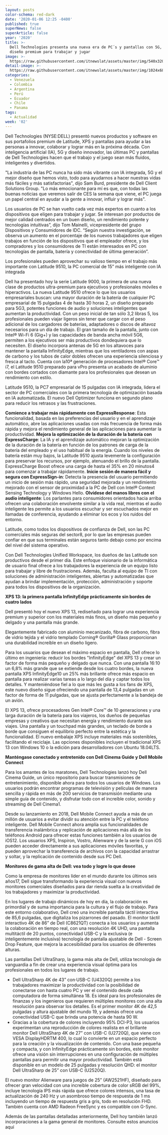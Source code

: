 ```yaml
---
layout: posts
color-schema: red-dark
date: '2020-01-06 12:25 -0400'
published: true
superNews: false
superArticle: false
year: '2020'
title: >-
  Dell Technologies presenta una nueva era de PC´s y pantallas con 5G, AI y
  diseño premium para trabajar y jugar
image: >-
  https://raw.githubusercontent.com/itnewslat/assets/master/img/540x320/DELLp.jpg
detail-image: >-
  https://raw.githubusercontent.com/itnewslat/assets/master/img/1024x680/DELLg.jpg
categories:
  - Venezuela
  - Colombia
  - Argentina
  - Perú
  - Ecuador
  - Chile
  - Panama
tags:
  - Actualidad
week: '02'
---
```

Dell Technologies (NYSE:DELL) presentó nuevos productos y software en sus portafolios premium de Latitude, XPS y pantallas para ayudar a las personas a innovar, colaborar y lograr más en la próxima década. Con inteligencia artificial (IA), 5G y diseño innovador, las últimas PC y pantallas de Dell Technologies hacen que el trabajo y el juego sean más fluidos, inteligentes y divertidos.

"La industria de las PC nunca ha sido más vibrante con IA integrada, 5G y el mejor diseño que hemos visto, todo para ayudarnos a hacer nuestras vidas más fáciles y más satisfactorias", dijo Sam Burd, presidente de Dell Client Solutions Group. "Lo más emocionante para mí es que, con todas las buenas noticias que veremos salir de CES la semana que viene, el PC juega un papel central en ayudar a la gente a innovar, influir y lograr más".

Los usuarios de PC se han vuelto cada vez más expertos en cuanto a los dispositivos que eligen para trabajar y jugar. Se interesan por productos de mejor calidad centrados en un buen diseño, un rendimiento potente y tecnologías intuitivas”, dijo Tom Mainelli, vicepresidente del grupo Dispositivos y Consumidores de IDC. “Según nuestra investigación, se observa un aumento en el porcentaje de los nuevos trabajadores que eligen trabajos en función de los dispositivos que el empleador ofrece, y los compradores y los consumidores de TI están interesados en PC con tecnologías de pantalla, batería y conectividad de última generación”.

Los profesionales pueden aprovechar su valioso tiempo en el trabajo más importante con Latitude 9510, la PC comercial de 15” más inteligente con IA integrada

Dell ha presentado hoy la serie Latitude 9000, la primera de una nueva clase de productos ultra-premium para ejecutivos y profesionales móviles e hiperactivos. La nueva Latitude 9510 ofrece lo que los usuarios empresariales buscan: una mayor duración de la batería de cualquier PC empresarial de 15 pulgadas 4 de hasta 30 horas 2, un diseño preparado para 5G3, potentes funciones de audio y soluciones inteligentes que aumentan la productividad. Con un peso inicial de tan sólo 3,2 libras 5, los profesionales pueden viajar ligeros sin tener que cargar con el peso adicional de los cargadores de baterías, adaptadores o discos de altavoz necesarios para un día de trabajo. El gran tamaño de la pantalla, junto con Intel® Wi-Fi 6 (Gig+) y las capacidades de banda ancha móvil 5G6, permiten a los ejecutivos ser más productivos dondequiera que lo necesiten. El diseño incorpora antenas de 5G en los altavoces para mantener la pantalla InfinityEdge, mientras que los ventiladores con aspas de carbono y los tubos de calor dobles ofrecen una experiencia silenciosa y fresca al tacto. Cuenta con la10ª generación de procesadores Intel® Core™ i7, el Latitude 9510 preparado para vPro presenta un acabado de aluminio con bordes cortados con diamante para los profesionales que desean un rendimiento con estilo.

Latitude 9510, la PC7 empresarial de 15 pulgadas con IA integrada, lidera el sector de PC comerciales con la primera tecnología de optimización basada en IA automatizada. El nuevo Dell Optimizer funciona en segundo plano para reducir los retrasos y las frustraciones. 

**Comience a trabajar más rápidamente con ExpressResponse**: Esta funcionalidad, basada en las preferencias del usuario y en el aprendizaje automático, abre las aplicaciones usadas con más frecuencia de forma más rápida y mejora el rendimiento general de las aplicaciones para aumentar la productividad.
**Mejora la optimización de la duración de la batería con ExpressCharge**: La IA y el aprendizaje automático mejoran la optimización de la duración de la batería en función de los patrones de carga de la batería del empleado y el uso habitual de la energía. Cuando los niveles de batería están muy bajos, la Latitude 9510 ajusta levemente la configuración para preservar los recursos, por ejemplo, atenuando el brillo de la pantalla. ExpressCharge Boost ofrece una carga de hasta el 35% en 20 minutos4 para comenzar a trabajar rápidamente. 
**Inicie sesión de manera fácil y segura con ExpressSign-in**: Detecta la presencia del usuario permitiendo un inicio de sesión más rápido, una seguridad mejorada y un rendimiento mejorado con el sensor de proximidad a la PC de Dell con Intel® Context Sensing Technology y Windows Hello.
**Olvídese del manos libres con el audio inteligente**: Los parlantes para consumidores orientados hacia arriba ofrecen una colaboración envolvente similar a la vida real, mientras el audio inteligente les permite a los usuarios escuchar y ser escuchados mejor en llamadas de conferencia, ayudando a eliminar los ecos y los ruidos del entorno. 

Latitude, como todos los dispositivos de confianza de Dell, son las PC comerciales más seguras del sector8, por lo que las empresas pueden confiar en que sus terminales están seguros tanto debajo como por encima del nivel del sistema operativo.

Con Dell Technologies Unified Workspace, los dueños de las Latitude son productivos desde el primer día. Este enfoque visionario de la informática de usuario final ofrece a los trabajadores la experiencia de un equipo listo para trabajar y libre de frustraciones. Además, faculta al equipo de TI con soluciones de administración inteligentes, abiertas y automatizadas que ayudan a brindar implementación, protección, administración y soporte para todos los dispositivos de la organización.

**XPS 13: la primera pantalla InfinityEdge prácticamente sin bordes de cuatro lados**

Dell presentó hoy el nuevo XPS 13, rediseñado para lograr una experiencia premium y superior con los materiales más finos, un diseño más pequeño y delgado y una pantalla más grande.

Elegantemente fabricado con aluminio mecanizado, fibra de carbono, fibra de vidrio tejida y el vidrio templado Corning® Gorilla® Glass proporcionan una durabilidad increíble en un diseño ligero. 

Para los usuarios que desean el máximo espacio en pantalla, Dell ofrece lo último en ingeniería: reducir los bordes "InfinityEdge" del XPS 13 y crear un factor de forma más pequeño y delgado que nunca. Con una pantalla 16:10 un 6,8% más grande que se extiende desde los cuatro bordes, la nueva pantalla XPS InfinityEdge10 un 25% más brillante ofrece más espacio en pantalla para realizar varias tareas a lo largo del día y captar todos los detalles. Y manteniéndose fiel a lo que más les gusta a los fans de XPS, este nuevo diseño sigue ofreciendo una pantalla de 13,4 pulgadas en un factor de forma de 11 pulgadas, que se ajusta perfectamente a la bandeja de un avión. 

El XPS 13, ofrece procesadores Gen Intel® Core™ de 10 generaciones y una larga duración de la batería para los viajeros, los dueños de pequeñas empresas y creativos que necesitan energía y rendimiento durante sus viajes. Una pantalla y un touchpad más grandes, un teclado de borde a borde que consiguen el equilibrio perfecto entre la estética y la funcionalidad. El nuevo embalaje XPS incluye materiales más sostenibles, facilitando el reciclaje. Las opciones disponibles incluyen el tradicional XPS 13 con Windows 10 o la edición para desarrolladores con Ubuntu 18.04LTS. 

**Manténgase conectado y entretenido con Dell Cinema Guide y Dell Mobile Connect**

Para los amantes de los maratones, Dell Technologies lanzó hoy  Dell Cinema Guide, un único repositorio para buscar transmisiones de entretenimiento, disponible ahora para todos los usuarios de Windows. Los usuarios podrán encontrar programas de televisión y películas de manera sencilla y rápida en más de 200 servicios de transmisión mediante una simple guía de contenido, y disfrutar todo con el increíble color, sonido y streaming de Dell Cinema1.

Desde su lanzamiento en 2018, Dell Mobile Connect ayuda a más de un millón de usuarios a evitar dividir su atención entre la PC y el teléfono inteligente. Dell Mobile Connect ahora amplía sus funcionalidades de transferencia inalámbrica y replicación de aplicaciones más allá de los teléfonos Android para ofrecer estas funciones también a los usuarios de iOS12. Los usuarios XPS, Inspiron, Vostro, Alienware y de la serie G con iOS pueden acceder directamente a sus aplicaciones móviles favoritas, y pueden aprovechar la transferencia de archivos con la capacidad arrastrar y soltar, y la replicación de contenido desde sus PC Dell.

**Monitores de gama alta de Dell: vea todo y logre lo que desee**

Como la empresa de monitores líder en el mundo durante los últimos seis años17, Dell sigue transformando la experiencia visual con nuevos monitores comerciales diseñados para dar rienda suelta a la creatividad de los trabajadores y maximizar la productividad. 

En los lugares de trabajo dinámicos de hoy en día, la colaboración es primordial y de suma importancia para la cultura y el flujo de trabajo. Para este entorno colaborativo, Dell creó una increíble pantalla táctil interactiva de 85,6 pulgadas, que digitaliza los pizarrones del pasado. El monitor táctil interactivo 4K de 86” de Dell (C8621QT) conecta a los usuarios y aumenta la colaboración en tiempo real, con una resolución 4K UHD, una pantalla multitáctil de 20 puntos, conectividad USB-C y la exclusiva (e inteligentemente inclusiva) tecnología de pantalla ajustable de Dell - Screen Drop Feature, que mejora la accesibilidad para los usuarios de diferentes alturas. 

Las pantallas Dell UltraSharp, la gama más alta de Dell, utiliza tecnología de vanguardia a fin de crear una experiencia visual óptima para los profesionales en todos los lugares de trabajo.

- Dell UltraSharp 4K de 43” con·USB-C (U4320Q) permite a los trabajadores maximizar la productividad con la posibilidad de conectarse con hasta cuatro PC y ver el contenido desde cada computadora de forma simultánea 18. Es ideal para los profesionales de finanzas y los ingenieros que requieren múltiples monitores con una alta resolución para observar los detalles. Es el primer monitor 4K de 42,5 pulgadas y altura ajustable del mundo 19, y además ofrece una conectividad USB-C que brinda una potencia de hasta 90 W. 
- Gracias a la cobertura de colores incluyendo 95% DCI-P3, los usuarios experimentan una reproducción de colores realista en el brillante monitor Dell UltraSharp 4K de 27” con USB-C (U2720Q), que viene con VESA DisplayHDRTM 400, lo cual lo convierte en un espacio perfecto para la creación y la visualización de contenido. Con una base pequeña y compacta, y con InfinityEdge prácticamente sin bordes, este monitor ofrece una visión sin interrupciones en una configuración de múltiples pantallas para permitir una mayor productividad. También está disponible en un modelo de 25 pulgadas y resolución QHD: el monitor Dell UltraSharp de 25” con USB-C (U2520Q).

El nuevo monitor Alienware para juegos de 25” (AW2521HF), diseñado para ofrecer gran velocidad con una increíble cobertura de color sRGB del 99%, incluye tecnología IPS más rápida que ofrece colores intensos, una tasa de actualización de 240 Hz y un asombroso tiempo de respuesta de 1 ms incluyendo un tiempo de respuesta gris a gris, todo en resolución FHD. También cuenta con AMD Radeon FreeSync y es compatible con G-Sync.

Además de las pantallas detalladas anteriormente, Dell hoy también lanzó incorporaciones a la gama general de monitores. Consulte estos anuncios aquí
